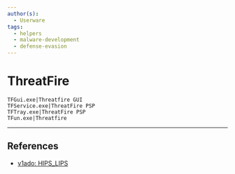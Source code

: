 ```yaml
---
author(s):
  - Userware
tags:
  - helpers
  - malware-development
  - defense-evasion
---
```

# ThreatFire

```
TFGui.exe|Threatfire GUI
TFService.exe|ThreatFire PSP
TFTray.exe|ThreatFire PSP
TFun.exe|Threatfire
```

---
## References

- [v1ado: HIPS_LIPS](https://github.com/v1ado/HIPS_LIPS)